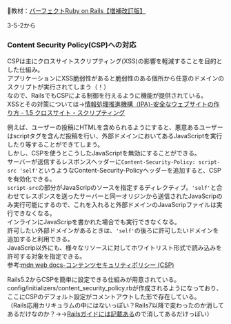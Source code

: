 
:open_book:教材：[パーフェクトRuby on Rails【増補改訂版】](https://gihyo.jp/book/2020/978-4-297-11462-6)

3-5-2から

### Content Security Policy(CSP)への対応  
CSPは主にクロスサイトスクリプティング(XSS)の影響を軽減することを目的とした仕組み。  
アプリケーションにXSS脆弱性があると脆弱性のある個所から任意のドメインのスクリプトが実行されてしまう（！）  
なので、RailsでもCSPによる制御を行えるように機能が提供されている。  
XSSとその対策については→[情報処理推進機構（IPA)-安全なウェブサイトの作り方 - 1.5 クロスサイト・スクリプティング](https://www.ipa.go.jp/security/vuln/websecurity/cross-site-scripting.html)

例えば、ユーザーの投稿にHTMLを含められるようにすると、悪意あるユーザーはscriptタグを含んだ投稿を行い、外部ドメインにおいてあるJavaScriptを実行したり等することができてしまう。  
しかし、CSPを使うとこうしたJavaScriptを無効にすることができる。  
サーバーが送信するレスポンスヘッダーに`Content-Security-Policy: script-src 'self'`というようなContent-Security-Policyヘッダーを追加すると、CSPを有効化できる。  
`script-src`の部分がJavaScripのソースを指定するディレクティブ。`'self'`と合わせてレスポンスを送ったサーバーと同一オリジンから送信されたJavaScripのみ実行可能にするので、これを入れると外部ドメインのJavaScripファイルは実行できなくなる。  
インラインにJavaScripを書かれた場合でも実行できなくなる。  
許可したい外部ドメインがあるときは、`'self'`の後ろに許可したいドメインを追加すると利用できる。  
JavaScrip以外にも、様々なリソースに対してホワイトリスト形式で読み込みを許可する対象を指定できる。  
参考:[mdn web docs-コンテンツセキュリティポリシー (CSP)](https://developer.mozilla.org/ja/docs/Web/HTTP/CSP)

Rails5.2からCSPを簡単に設定できる仕組みが用意されている。
config/initializers/content_security_policy.rbが作成されるようになっており、ここにCSPのデフォルト設定がコメントアウトした形で存在している。  
（Rails応用カリキュラムの中にはないっぽい？Rails7以降で変わったのか消してあるだけなのか？→→[Railsガイドには記載ある](https://railsguides.jp/security.html#content-security-policy%E3%83%98%E3%83%83%E3%83%80%E3%83%BC)ので消してあるだけっぽい）　　
